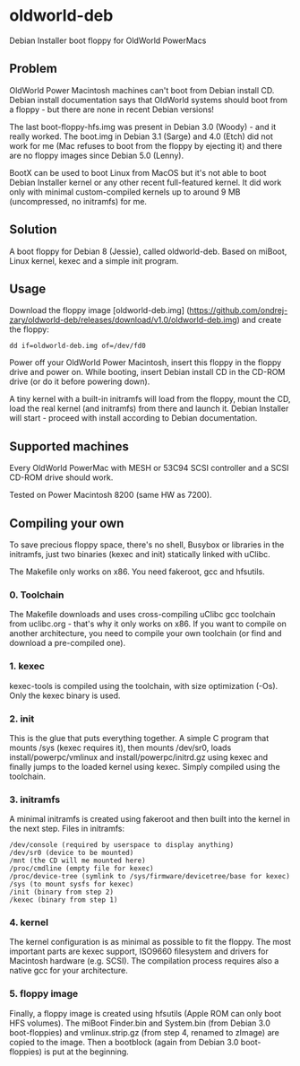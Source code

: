 # oldworld-deb
Debian Installer boot floppy for OldWorld PowerMacs

## Problem
OldWorld Power Macintosh machines can't boot from Debian install CD. Debian install documentation says that OldWorld systems should boot from a floppy - but there are none in recent Debian versions!

The last boot-floppy-hfs.img was present in Debian 3.0 (Woody) - and it really worked. The boot.img in Debian 3.1 (Sarge) and 4.0 (Etch) did not work for me (Mac refuses to boot from the floppy by ejecting it) and there are no floppy images since Debian 5.0 (Lenny).

BootX can be used to boot Linux from MacOS but it's not able to boot Debian Installer kernel or any other recent full-featured kernel. It did work only with minimal custom-compiled kernels up to around 9 MB (uncompressed, no initramfs) for me.

## Solution
A boot floppy for Debian 8 (Jessie), called oldworld-deb. Based on miBoot, Linux kernel, kexec and a simple init program.

## Usage
Download the floppy image [oldworld-deb.img] (https://github.com/ondrej-zary/oldworld-deb/releases/download/v1.0/oldworld-deb.img) and create the floppy:

    dd if=oldworld-deb.img of=/dev/fd0

Power off your OldWorld Power Macintosh, insert this floppy in the floppy drive and power on. While booting, insert Debian install CD in the CD-ROM drive (or do it before powering down).

A tiny kernel with a built-in initramfs will load from the floppy, mount the CD, load the real kernel (and initramfs) from there and launch it. Debian Installer will start - proceed with install according to Debian documentation.

## Supported machines
Every OldWorld PowerMac with MESH or 53C94 SCSI controller and a SCSI CD-ROM drive should work.

Tested on Power Macintosh 8200 (same HW as 7200).

## Compiling your own
To save precious floppy space, there's no shell, Busybox or libraries in the initramfs, just two binaries (kexec and init) statically linked with uClibc.

The Makefile only works on x86. You need fakeroot, gcc and hfsutils.
### 0. Toolchain
The Makefile downloads and uses cross-compiling uClibc gcc toolchain from uclibc.org - that's why it only works on x86. If you want to compile on another architecture, you need to compile your own toolchain (or find and download a pre-compiled one).
### 1. kexec
kexec-tools is compiled using the toolchain, with size optimization (-Os). Only the kexec binary is used.
### 2. init
This is the glue that puts everything together. A simple C program that mounts /sys (kexec requires it), then mounts /dev/sr0, loads install/powerpc/vmlinux and install/powerpc/initrd.gz using kexec and finally jumps to the loaded kernel using kexec. Simply compiled using the toolchain.
### 3. initramfs
A minimal initramfs is created using fakeroot and then built into the kernel in the next step. Files in initramfs:

    /dev/console (required by userspace to display anything)
    /dev/sr0 (device to be mounted)
    /mnt (the CD will me mounted here)
    /proc/cmdline (empty file for kexec)
    /proc/device-tree (symlink to /sys/firmware/devicetree/base for kexec)
    /sys (to mount sysfs for kexec)
    /init (binary from step 2)
    /kexec (binary from step 1)

### 4. kernel
The kernel configuration is as minimal as possible to fit the floppy. The most important parts are kexec support, ISO9660 filesystem and drivers for Macintosh hardware (e.g. SCSI). The compilation process requires also a native gcc for your architecture.
### 5. floppy image
Finally, a floppy image is created using hfsutils (Apple ROM can only boot HFS volumes). The miBoot Finder.bin and System.bin (from Debian 3.0 boot-floppies) and vmlinux.strip.gz (from step 4, renamed to zImage) are copied to the image. Then a bootblock (again from Debian 3.0 boot-floppies) is put at the beginning.
